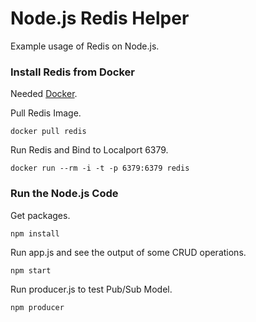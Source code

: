 # Node.js Redis Helper

Example usage of Redis on Node.js.

### Install Redis from Docker

Needed [Docker](https://www.docker.com/products/docker-desktop).

Pull Redis Image.

```
docker pull redis
```

Run Redis and Bind to Localport 6379.

```
docker run --rm -i -t -p 6379:6379 redis
```

### Run the Node.js Code

Get packages.

```
npm install
```

Run app.js and see the output of some CRUD operations.

```
npm start
```

Run producer.js to test Pub/Sub Model.

```
npm producer
```
